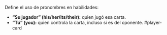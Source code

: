 Define el uso de pronombres en habilidades:  
- **“Su jugador” (his/her/its/their):** quien jugó esa carta.
- **“Tú” (you):** quien controla la carta, incluso si es del oponente.
#player-card
